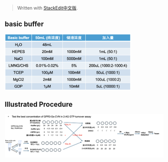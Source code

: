 > Written with [StackEdit中文版](https://stackedit.cn/).


## basic buffer

<img src="/imgs/2025-04-03/yEsFkQAjMxXMvuKr.png" width="400" alt="GTP-turnover-Basicbuffer-recipe"/>


## Illustrated Procedure
<img src="/imgs/2025-04-03/ZU073oa6dpX0WlMe.png" 
width="1200" alt="GTP-turnover-illustrated-Procedure"/>







<!--stackedit_data:
eyJoaXN0b3J5IjpbMTAwNjkyNjc1NiwtMTc2NzIzNDY4OCwtMT
g0NDEzNTQ4Niw5NDA4MDk5ODUsOTI4MjExMjAxLDQ4MTQ5Njgw
M119
-->